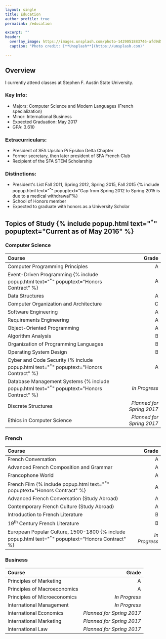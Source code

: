 ```yaml
---
layout: single
title: Education
author_profile: true
permalink: /education

excerpt: ""
header:
  overlay_image: https://images.unsplash.com/photo-1429051883746-afd9d56fbdaf?ixlib=rb-0.3.5&q=80&fm=jpg&crop=entropy&s=a40432a29a1c55fc0b2ec7f1f2271877
  caption: "Photo credit: [**Unsplash**](https://unsplash.com)"

---
```


## Overview

I currently attend classes at Stephen F. Austin State University.

### Key Info:

- Majors: Computer Science and Modern Languages (French specialization)
- Minor: International Business
- Expected Graduation: May 2017
- GPA: 3.610

### Extracurriculars:

- President of SFA Upsilon Pi Epsilon Delta Chapter
- Former secretary, then later president of SFA French Club
- Recipient of the SFA STEM Scholarship

### Distinctions:

- President's List Fall 2011, Spring 2012, Spring 2015, Fall 2015 {% include popup.html text="<sup>\*</sup>" popuptext="Gap from Spring 2012 to Spring 2015 is due to a medical withdrawal"%}
- School of Honors member
- Expected to graduate with honors as a University Scholar


## Topics of Study {% include popup.html text="<sup>\*</sup>" popuptext="Current as of May 2016" %}

### Computer Science

Course|Grade
:--|--:
Computer Programming Principles|A
Event-Driven Programming {% include popup.html text="<sup>\*</sup>" popuptext="Honors Contract" %}|A
Data Structures|A
Computer Organization and Architecture|C
Software Engineering|A
Requirements Engineering|A
Object-Oriented Programming|A
Algorithm Analysis|B
Organization of Programming Languages|B
Operating System Design|B
Cyber and Code Security {% include popup.html text="<sup>\*</sup>" popuptext="Honors Contract" %}|A
Database Management Systems {% include popup.html text="<sup>\*</sup>" popuptext="Honors Contract" %}|*In Progress*
Discrete Structures|*Planned for Spring 2017*
Ethics in Computer Science|*Planned for Spring 2017*

### French

Course|Grade
:--|--:
French Conversation|A
Advanced French Composition and Grammar|A
Francophone World|A
French Film {% include popup.html text="<sup>\*</sup>" popuptext="Honors Contract" %}|A
Advanced French Conversation (Study Abroad)|A
Contemporary French Culture (Study Abroad)|A
Introduction to French Literature|B
19<sup>th</sup> Century French Literature|B
European Popular Culture, 1500-1800 {% include popup.html text="<sup>\*</sup>" popuptext="Honors Contract" %}|*In Progress*


### Business

Course|Grade
:--|--:
Principles of Marketing|A
Principles of Macroeconomics|A
Principles of Microeconomics|*In Progress*
International Management|*In Progress*
International Economics|*Planned for Spring 2017*
International Marketing|*Planned for Spring 2017*
International Law|*Planned for Spring 2017*
